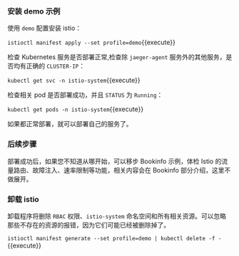 
### 安装 demo 示例

使用 `demo` 配置安装 istio：

`istioctl manifest apply --set profile=demo`{{execute}}

检查 Kubernetes 服务是否部署正常,检查除 `jaeger-agent` 服务外的其他服务，是否均有正确的 `CLUSTER-IP`：

`kubectl get svc -n istio-system`{{execute}}

检查相关 pod 是否部署成功，并且 `STATUS` 为 `Running`：

`kubectl get pods -n istio-system`{{execute}}

如果都正常部署，就可以部署自己的服务了。

### 后续步骤

部署成功后，如果您不知道从哪开始，可以移步 Bookinfo 示例，体检 Istio 的流量路由、故障注入、速率限制等功能，相关内容会在 Bookinfo 部分介绍，这里不做展开。

### 卸载 istio

卸载程序将删除 `RBAC` 权限、`istio-system` 命名空间和所有相关资源。可以忽略那些不存在的资源的报错，因为它们可能已经被删除掉了。

`istioctl manifest generate --set profile=demo | kubectl delete -f -`{{execute}}
